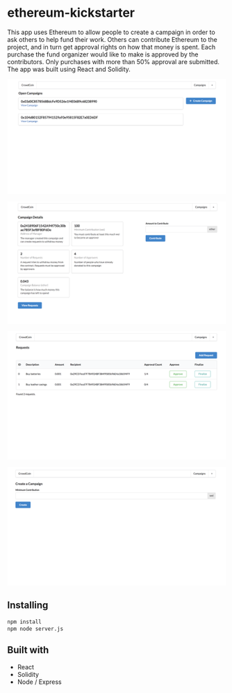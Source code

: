 # ethereum-kickstarter

This app uses Ethereum to allow people to create a campaign in order to ask others to help fund their work. Others can contribute Ethereum to the project, and in turn get approval rights on how that money is spent. Each purchase the fund organizer would like to make is approved by the contributors. Only purchases with more than 50% approval are submitted. The app was built using React and Solidity.

![Campaigns](assets/campaigns.png)

![Campaign Details](assets/campaign-details.png)

![Requests](assets/requests.png)

![Create Campaign](assets/create-campaign.png)

## Installing

```
npm install
npm node server.js
```

## Built with

* React
* Solidity
* Node / Express
